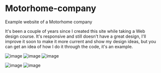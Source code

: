 # Motorhome-company
Example website of a Motorhome company

It's been a couple of years since I created this site while taking a Web design course. It's responsive and still doesn't have a great design, I'll improve it soon to make it more current and show my design ideas, but you can get an idea of how I do it through the code, it's an example.

![image](https://user-images.githubusercontent.com/90284053/204686580-9db95ee0-c20a-4039-9193-33d027855c5e.png)
![image](https://user-images.githubusercontent.com/90284053/204686614-0ccf6c92-bd87-44f0-b73f-83b14a2ca51f.png)
![image](https://user-images.githubusercontent.com/90284053/204686630-9d4eed3c-2873-47a8-adeb-111bc69f5feb.png)

![image](https://user-images.githubusercontent.com/90284053/204686674-7403527c-a09b-4448-8381-5d2a42fb167f.png)
![image](https://user-images.githubusercontent.com/90284053/204686706-fd59b60c-7f78-4ddd-b9f3-0ff5a9904197.png)
